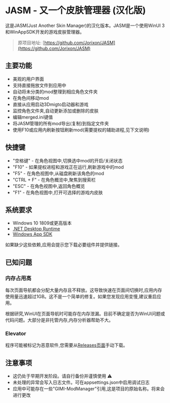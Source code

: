 # JASM - 又一个皮肤管理器 (汉化版)

这是JASM(Just Another Skin Manager)的汉化版本。JASM是一个使用WinUI 3和WinAppSDK开发的游戏皮肤管理器。

> 原项目地址: [https://github.com/Jorixon/JASM](https://github.com/Jorixon/JASM)

## 主要功能

- 美观的用户界面
- 支持直接拖放文件到应用中
- 自动将未分类的mod整理到相应角色文件夹
- 在角色间移动mod
- 直接从应用启动3Dmigto启动器和游戏
- 监控角色文件夹,自动更新添加或删除的皮肤
- 编辑merged.ini键值
- 将JASM管理的所有mod导出(复制)到指定文件夹
- 使用F10或应用内刷新按钮刷新mod(需要提权的辅助进程,见下文说明)

## 快捷键

- "空格键" - 在角色视图中,切换选中mod的开启/关闭状态
- "F10" - 如果提权进程和游戏正在运行,刷新游戏中的mod
- "F5" - 在角色视图中,从磁盘刷新该角色的mod
- "CTRL + F" - 在角色概览中,聚焦到搜索栏
- "ESC" - 在角色视图中,返回角色概览
- "F1" - 在角色视图中,打开可选择的游戏内皮肤

## 系统要求

- Windows 10 1809或更高版本
- [.NET Desktop Runtime](https://aka.ms/dotnet-core-applaunch?missing_runtime=true&arch=x64&rid=win10-x64&apphost_version=8.0.0&gui=true)
- [Windows App SDK](https://learn.microsoft.com/en-us/windows/apps/windows-app-sdk/downloads)

如果缺少这些依赖,应用会提示您下载必要组件并提供链接。

## 已知问题

### 内存占用高

每次页面导航都会分配大量内存且不释放。这导致快速在页面间切换时,应用内存使用量迅速超过1GB。这不是一个简单的修复。如果您发现应用变慢,建议重启应用。

根据研究,WinUI在页面导航时可能存在内存泄漏。目前不确定是否为WinUI问题或代码问题。大部分是非托管内存,内存分析器帮助不大。

### Elevator

程序可能被标记为恶意软件,您需要从[Releases页面](https://github.com/Jorixon/JASM/releases/tag/v2.14.3)手动下载。

## 注意事项

- 这仍处于早期开发阶段。请自行备份并谨慎使用 ⚠️
- 未处理的异常会写入日志文件。可在appsettings.json中启用调试日志
- 应用中可能存在一些"GIMI-ModManager"引用,这是项目的原始名称。将来会进行更改
